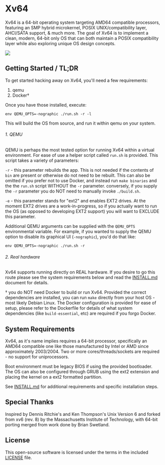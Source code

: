 # Xv64

Xv64 is a 64-bit operating system targeting AMD64 compatible processors, featuring an SMP hybrid microkernel, POSIX UNIX/compatibility layer, AHCI/SATA support, & much more. The goal of Xv64 is to implement a clean, modern, 64-bit only OS that can both maintain a POSIX compatibility layer while also exploring unique OS design concepts.

![](docs/pics/Xv64-2020-03-24.gif)


## Getting Started / TL;DR

To get started hacking away on Xv64, you'll need a few requirements:

1. qemu
2. Docker†


Once you have those installed, execute:

`env QEMU_OPTS=-nographic ./run.sh -r -l`

This will build the OS from source, and run it within qemu on your system.

###### 1. QEMU

QEMU is perhaps the most tested option for running Xv64 within a virtual environment. For ease of use a helper script called `run.sh` is provided. This script takes a variety of parameters:

`-r` - this parameter rebuilds the app. This is not needed if the contents of `bin` are present or otherwise do not need to be rebuilt. This can also be omitted if you prefer not to use Docker, and instead run `make binaries` and the the `run.sh` script WITHOUT the `-r` parameter. conversely, if you supply the `-r` parameter you do NOT need to manually invoke `./build.sh`.

`-e` - this parameter stands for "ext2" and enables EXT2 drives. At the moment EXT2 drives are a work-in-progress, so if you actually want to run the OS (as opposed to developing EXT2 support) you will want to EXCLUDE this parameter.

Additional QEMU arguments can be supplied with the `QEMU_OPTS` environmental variable. For example, if you wanted to supply the QEMU option to disable its graphical UI (`-nographic`), you'd do that like:

`env QEMU_OPTS=-nographic ./run.sh -r`

###### 2. Real hardware

Xv64 supports running directly on REAL hardware. If you desire to go this route please see the system requirements below and read the [INSTALL.md](INSTALL.md) document for details.


† you do NOT need Docker to build or run Xv64. Provided the correct dependencies are installed, you can run `make` directly from your host OS - most likely Debian Linux. The Docker configuration is provided for ease of setup, please refer to the Dockerfile for details of what system dependencies (like `build-essential`, etc) are required if you forgo Docker.

## System Requirements

Xv64, as it's name implies requires a 64-bit processor, specifically an AMD64 compatible one like those manufactured by Intel or AMD since approximately 2003/2004. Two or more cores/threads/sockets are required - no support for uniprocessors.

Boot environment must be legacy BIOS if using the provided bootloader. The OS can also be configured through GRUB using the ext2 extension and placing the kernel on a ext2 formatted partition.

See [INSTALL.md](INSTALL.md) for additional requirements and specific installation steps.

## Special Thanks

Inspired by Dennis Ritchie's and Ken Thompson's Unix Version 6 and forked from
xv6 (rev. 8) by the Massachusetts Institute of Technology, with 64-bit porting
merged from work done by Brian Swetland.

## License

This open-source software is licensed under the terms in the included [LICENSE](LICENSE)  file.
